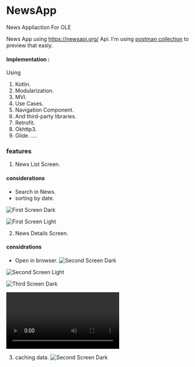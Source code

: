 # NewsApp
News Appliaction For OLE


News App using https://newsapi.org/ Api.
I'm using  [postman collection](https://elements.getpostman.com/redirect?entityId=19417510-d67c72fb-5224-47bc-9aea-ca775aee486a&entityType=collection) to preview that easly.


#### Implementation :

Using 

1. Kotlin.
2. Modularization.
3. MVI.
4. Use Cases.
5. Navigation Component.
6. And third-party libraries.
7. Retrofit.
8. Okhttp3.
9. Glide.
....


### features

1. News List Screen.

#### considerations
 - Search in News.
 - sorting by date.

![First Screen Dark](https://github.com/AhmedSheref96/NewsApp/blob/master/screen1_dark.jpg)

![First Screen Light](https://github.com/AhmedSheref96/NewsApp/blob/master/screen1_light.jpg)


2. News Details Screen.
#### considrations
 - Open in browser.
![Second Screen Dark](https://github.com/AhmedSheref96/NewsApp/blob/master/screen2_dark.jpg)

![Second Screen Light](https://github.com/AhmedSheref96/NewsApp/blob/master/screen2_light.jpg)
 

![Third Screen Dark](https://github.com/AhmedSheref96/NewsApp/blob/master/screen3_dark.jpg)

![Third Screen Light](https://github.com/AhmedSheref96/NewsApp/blob/master/screen3_light.mp4)

3. caching data. 
![Second Screen Dark](https://github.com/AhmedSheref96/NewsApp/blob/master/screen_recording2.jpg)



